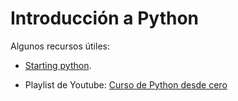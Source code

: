 Introducción a Python
=======================

Algunos recursos útiles:

* [Starting python](https://mark-kramer.github.io/Case-Studies-Python/01.html).

* Playlist de Youtube: [Curso de Python desde cero](https://www.youtube.com/playlist?list=PLZMkywH6sgYja6iXYNFTAcItHHvt842gH)